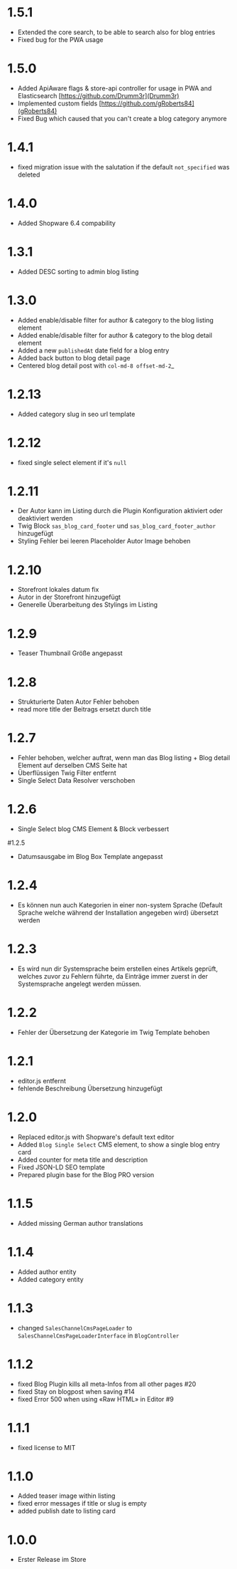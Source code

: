 # 1.5.1
* Extended the core search, to be able to search also for blog entries
* Fixed bug for the PWA usage

# 1.5.0
* Added ApiAware flags & store-api controller for usage in PWA and Elasticsearch [https://github.com/Drumm3r](Drumm3r)
* Implemented custom fields [https://github.com/gRoberts84](gRoberts84)
* Fixed Bug which caused that you can't create a blog category anymore

# 1.4.1
* fixed migration issue with the salutation if the default `not_specified` was deleted

# 1.4.0
* Added Shopware 6.4 compability

# 1.3.1
* Added DESC sorting to admin blog listing

# 1.3.0
* Added enable/disable filter for author & category to the blog listing element
* Added enable/disable filter for author & category to the blog detail element
* Added a new `publishedAt` date field for a blog entry
* Added back button to blog detail page
* Centered blog detail post with `col-md-8 offset-md-2`_

# 1.2.13
* Added category slug in seo url template

# 1.2.12
* fixed single select element if it's `null`

# 1.2.11
* Der Autor kann im Listing durch die Plugin Konfiguration aktiviert oder deaktiviert werden
* Twig Block `sas_blog_card_footer` und `sas_blog_card_footer_author` hinzugefügt
* Styling Fehler bei leeren Placeholder Autor Image behoben

# 1.2.10
* Storefront lokales datum fix
* Autor in der Storefront hinzugefügt
* Generelle Überarbeitung des Stylings im Listing

# 1.2.9
* Teaser Thumbnail Größe angepasst

# 1.2.8
* Strukturierte Daten Autor Fehler behoben
* read more title der Beitrags ersetzt durch title

# 1.2.7
* Fehler behoben, welcher auftrat, wenn man das Blog listing + Blog detail Element auf derselben CMS Seite hat
* Überflüssigen Twig Filter entfernt
* Single Select Data Resolver verschoben

# 1.2.6
* Single Select blog CMS Element & Block verbessert

#1.2.5
* Datumsausgabe im Blog Box Template angepasst

# 1.2.4
* Es können nun auch Kategorien in einer non-system Sprache (Default Sprache welche während der Installation angegeben wird) übersetzt werden

# 1.2.3
* Es wird nun dir Systemsprache beim erstellen eines Artikels geprüft, welches zuvor zu Fehlern führte,
da Einträge immer zuerst in der Systemsprache angelegt werden müssen.

# 1.2.2
* Fehler der Übersetzung der Kategorie im Twig Template behoben

# 1.2.1
* editor.js entfernt
* fehlende Beschreibung Übersetzung hinzugefügt

# 1.2.0
* Replaced editor.js with Shopware's default text editor
* Added `Blog Single Select` CMS element, to show a single blog entry card
* Added counter for meta title and description
* Fixed JSON-LD SEO template
* Prepared plugin base for the Blog PRO version

# 1.1.5
* Added missing German author translations

# 1.1.4
* Added author entity
* Added category entity

# 1.1.3
* changed `SalesChannelCmsPageLoader` to `SalesChannelCmsPageLoaderInterface` in `BlogController`

# 1.1.2
* fixed Blog Plugin kills all meta-Infos from all other pages #20
* fixed Stay on blogpost when saving #14
* fixed Error 500 when using «Raw HTML» in Editor #9

# 1.1.1
* fixed license to MIT

# 1.1.0
* Added teaser image within listing
* fixed error messages if title or slug is empty
* added publish date to listing card

# 1.0.0
* Erster Release im Store
